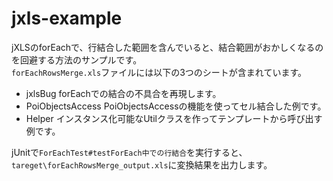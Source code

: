 jxls-example
============
jXLSのforEachで、行結合した範囲を含んでいると、結合範囲がおかしくなるのを回避する方法のサンプルです。  
`forEachRowsMerge.xls`ファイルには以下の3つのシートが含まれています。
* jxlsBug forEachでの結合の不具合を再現します。
* PoiObjectsAccess PoiObjectsAccessの機能を使ってセル結合した例です。  
* Helper インスタンス化可能なUtilクラスを作ってテンプレートから呼び出す例です。

jUnitで`ForEachTest#testForEach中での行結合`を実行すると、
`tareget\forEachRowsMerge_output.xls`に変換結果を出力します。
